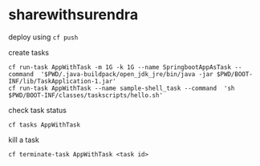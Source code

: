 # sharewithsurendra

deploy using `cf push`

create tasks 
````
cf run-task AppWithTask -m 1G -k 1G --name SpringbootAppAsTask --command  '$PWD/.java-buildpack/open_jdk_jre/bin/java -jar $PWD/BOOT-INF/lib/TaskApplication-1.jar'
cf run-task AppWithTask --name sample-shell_task --command  'sh $PWD/BOOT-INF/classes/taskscripts/hello.sh'      
````


check task status 
````
cf tasks AppWithTask
````

kill a task
````
cf terminate-task AppWithTask <task id>     
````
